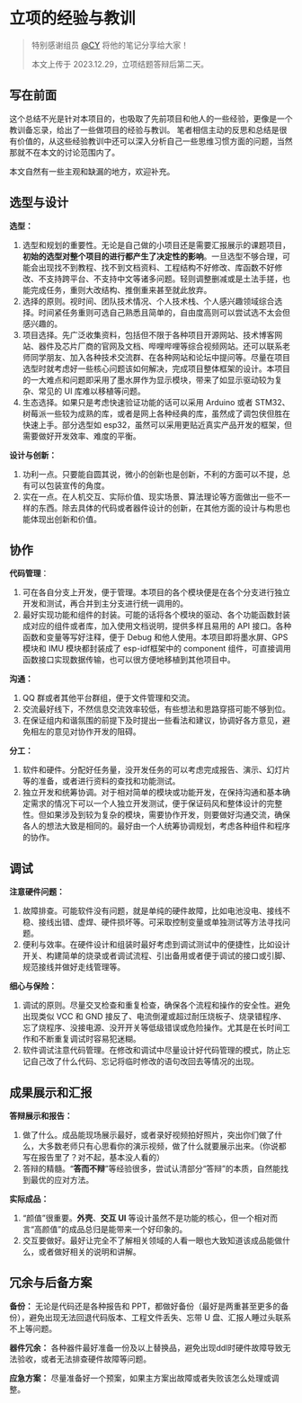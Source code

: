 # 立项的经验与教训

> 特别感谢组员 [@CY](https://github.com/CYCLECHENHUOHUA) 将他的笔记分享给大家！
>
> 本文上传于 2023.12.29，立项结题答辩后第二天。

## 写在前面  
这个总结不光是针对本项目的，也吸取了先前项目和他人的一些经验，更像是一个教训备忘录，给出了一些做项目的经验与教训。
笔者相信主动的反思和总结是很有价值的，从这些经验教训中还可以深入分析自己一些思维习惯方面的问题，当然那就不在本文的讨论范围内了。   

本文自然有一些主观和缺漏的地方，欢迎补充。

## 选型与设计

**选型：**
1. 选型和规划的重要性。无论是自己做的小项目还是需要汇报展示的课题项目，**初始的选型对整个项目的进行都产生了决定性的影响**。一旦选型不够合理，可能会出现找不到教程、找不到文档资料、工程结构不好修改、库函数不好修改、不支持跨平台、不支持中文等诸多问题。轻则调整删减或是土法手搓，也能完成任务，重则大改结构、推倒重来甚至就此放弃。
2. 选择的原则。视时间、团队技术情况、个人技术栈、个人感兴趣领域综合选择。时间紧任务重则可选自己熟悉且简单的，自由度高则可以尝试选不太会但感兴趣的。
3. 项目选择。先广泛收集资料，包括但不限于各种项目开源网站、技术博客网站、器件及芯片厂商的官网及文档、哔哩哔哩等综合视频网站。还可以联系老师同学朋友、加入各种技术交流群、在各种网站和论坛中提问等。尽量在项目选型时就考虑好一些核心问题该如何解决，完成项目整体框架的设计。本项目的一大难点和问题即采用了墨水屏作为显示模块，带来了如显示驱动较为复杂、常见的 UI 库难以移植等问题。
4. 生态选择。如果只是考虑快速验证功能的话可以采用 Arduino 或者 STM32、树莓派一些较为成熟的库，或者是网上各种经典的库，虽然成了调包侠但胜在快速上手。部分选型如 esp32，虽然可以采用更贴近真实产品开发的框架，但需要做好开发效率、难度的平衡。

**设计与创新：**

1. 功利一点。只要能自圆其说，微小的创新也是创新，不利的方面可以不提，总有可以包装宣传的角度。
2. 实在一点。在人机交互、实际价值、现实场景、算法理论等方面做出一些不一样的东西。除去具体的代码或者器件设计的创新，在其他方面的设计与构思也能体现出创新和价值。

## 协作

**代码管理**：
1. 可在各自分支上开发，便于管理。本项目的各个模块便是在各个分支进行独立开发和测试，再合并到主分支进行统一调用的。
2. 最好实现功能和组件的封装。可能的话将各个模块的驱动、各个功能函数封装成对应的组件或者库，加入使用文档说明，提供多样且易用的 API 接口。各种函数和变量等写好注释，便于 Debug 和他人使用。本项目即将墨水屏、GPS 模块和 IMU 模块都封装成了 esp-idf框架中的 component 组件，可直接调用函数接口实现数据传输，也可以很方便地移植到其他项目中。

**沟通：**
1. QQ 群或者其他平台群组，便于文件管理和交流。
2. 交流最好线下，不然信息交流效率较低，有些想法和思路穿搭可能不够到位。
3. 在保证组内和谐氛围的前提下及时提出一些看法和建议，协调好各方意见，避免相左的意见对协作开发的阻碍。

**分工：**
1. 软件和硬件。分配好任务量，没开发任务的可以考虑完成报告、演示、幻灯片等的准备，或者进行资料的查找和功能测试。
2. 独立开发和统筹协调。对于相对简单的模块或功能开发，在保持沟通和基本确定需求的情况下可以一个人独立开发测试，便于保证码风和整体设计的完整性。但如果涉及到较为复杂的模块，需要协作开发，则要做好沟通交流，确保各人的想法大致是相同的。最好由一个人统筹协调规划，考虑各种组件和程序的协作。

## 调试

**注意硬件问题：**
1. 故障排查。可能软件没有问题，就是单纯的硬件故障，比如电池没电、接线不稳、接线出错、虚焊、硬件损坏等。可采取控制变量或单独测试等方法寻找问题。
2. 便利与效率。在硬件设计和组装时最好考虑到调试测试中的便捷性，比如设计开关、构建简单的烧录或者调试流程、引出备用或者便于调试的接口或引脚、规范接线并做好走线管理等。

**细心与保险：**
1. 调试的原则。尽量交叉检查和重复检查，确保各个流程和操作的安全性。避免出现类似 VCC 和 GND 接反了、电流倒灌或超过耐压烧板子、烧录错程序、忘了烧程序、没接电源、没开开关等低级错误或危险操作。尤其是在长时间工作和不断重复调试时容易犯迷糊。
2. 软件调试注意代码管理。在修改和调试中尽量设计好代码管理的模式，防止忘记自己改了什么代码、忘记将临时修改的语句改回去等情况的出现。

## 成果展示和汇报

**答辩展示和报告：**
1. 做了什么。成品能现场展示最好，或者录好视频拍好照片，突出你们做了什么，大多数老师只有心思看你的演示视频，做了什么就要展示出来。（你说都写在报告里了？对不起，基本没人看的）
2. 答辩的精髓。“**答而不辩**”等经验很多，尝试认清部分“答辩”的本质，自然能找到最优的应对方法。

**实际成品：**
1. “颜值”很重要。**外壳**、**交互 UI** 等设计虽然不是功能的核心，但一个相对而言“高颜值”的成品总归是能带来一个好印象的。
2. 交互要做好。最好让完全不了解相关领域的人看一眼也大致知道该成品能做什么，或者做好相关的说明和讲解。

## 冗余与后备方案

**备份：**
无论是代码还是各种报告和 PPT，都做好备份（最好是两重甚至更多的备份），避免出现无法回退代码版本、工程文件丢失、忘带 U 盘、汇报人睡过头联系不上等问题。

**器件冗余：**
各种器件最好准备一份及以上替换品，避免出现ddl时硬件故障导致无法验收，或者无法排查硬件故障等问题。

**应急方案：**
尽量准备好一个预案，如果主方案出故障或者失败该怎么处理或调整。








